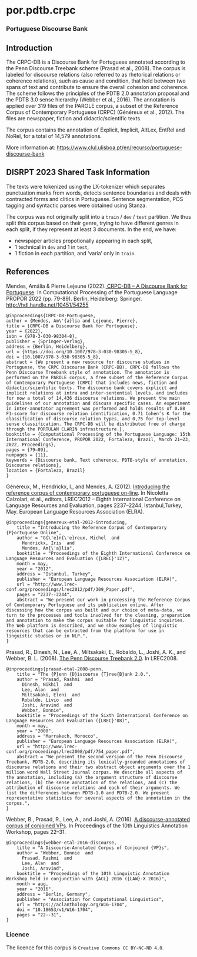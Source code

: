 # por.pdtb.crpc

### Portuguese Discourse Bank

## Introduction

The CRPC-DB is a Discourse Bank for Portuguese annotated according to the Penn Discourse Treebank scheme (Prasad et al., 2008). The corpus is labeled for discourse relations (also referred to as rhetorical relations or coherence relations), such as cause and condition, that hold between two spans of text and contribute to ensure the overall cohesion and coherence. The scheme follows the principles of the PDTB 2.0 annotation proposal and the PDTB 3.0 sense hierarchy (Webber et al., 2016). The annotation is applied over 319 files of the PAROLE corpus, a subset of the Reference Corpus of Contemporary Portuguese (CRPC) (Généreux et al., 2012). The files are newspaper, fiction and didactic/scientific texts.

The corpus contains the annotation of Explicit, Implicit, AltLex, EntRel and NoRel, for a total of 14,579 annotations.

More information at: https://www.clul.ulisboa.pt/en/recurso/portuguese-discourse-bank


## DISRPT 2023 Shared Task Information

The texts were tokenized using the LX-tokenizer which separates punctuation marks from words, detects sentence boundaries and deals with contracted forms and clitics in Portuguese.
Sentence segmentation, POS tagging and syntactic parses were obtained using Stanza.

The corpus was not originally split into a `train` / `dev` / `test` partition. We thus split this corpus based on their genre, trying to have different genres in each split, if they represent at least 3 documents.
In the end, we have: 
- newspaper articles propotionally appearing in each split, 
- 1 technical in `dev` and 1 in `test`,
- 1 fiction in each partition, and ‘varia’ only in `train`.


## References

Mendes, Amália & Pierre Lejeune (2022).[ CRPC-DB – A Discourse Bank for Portuguese](https://dl.acm.org/doi/abs/10.1007/978-3-030-98305-5_8). In Computational Processing of the Portuguese Language PROPOR 2022 (pp. 79-89). Berlin, Heidelberg: Springer. http://hdl.handle.net/10451/54255
```
@inproceedings{CRPC-DB-Portuguese,
author = {Mendes, Am\'{a}lia and Lejeune, Pierre},
title = {CRPC-DB a Discourse Bank for Portuguese},
year = {2022},
isbn = {978-3-030-98304-8},
publisher = {Springer-Verlag},
address = {Berlin, Heidelberg},
url = {https://doi.org/10.1007/978-3-030-98305-5_8},
doi = {10.1007/978-3-030-98305-5_8},
abstract = {We present a new resource for discourse studies in Portuguese, the CRPC Discourse Bank (CRPC-DB). CRPC-DB follows the Penn Discourse Treebank style of annotation. The annotation is performed on the PAROLE corpus, a free subset of the Reference Corpus of Contemporary Portuguese (CRPC) that includes news, fiction and didactic/scientific texts. The discourse bank covers explicit and implicit relations at intra and inter-sentential levels, and includes for now a total of 14,436 discourse relations. We present the main guidelines of our annotation and discuss specific cases. An experiment in inter-annotator agreement was performed and holds results of 0.88 F1-score for discourse relation identification, 0.71 Cohen’s K for the classification of discourse relation types, and 0,75 for top-level sense classification. The CRPC-DB will be distributed free of charge through the PORTULAN CLARIN infrastructure.},
booktitle = {Computational Processing of the Portuguese Language: 15th International Conference, PROPOR 2022, Fortaleza, Brazil, March 21–23, 2022, Proceedings},
pages = {79–89},
numpages = {11},
keywords = {Discourse bank, Text coherence, PDTB-style of annotation, Discourse relations},
location = {Fortaleza, Brazil}
}
```


Généreux, M., Hendrickx, I., and Mendes, A. (2012). [Introducing the reference corpus of contemporary portuguese on-line](https://aclanthology.org/L12-1143/). In Nicoletta Calzolari, et al., editors, LREC’2012 – Eighth International Conference on Language Resources and Evaluation, pages 2237–2244, Istanbul,Turkey, May. European Language Resources Association (ELRA).
```
@inproceedings{genereux-etal-2012-introducing,
    title = "Introducing the Reference Corpus of Contemporary {P}ortuguese Online",
    author = "G{\'e}n{\'e}reux, Michel  and
      Hendrickx, Iris  and
      Mendes, Am{\'a}lia",
    booktitle = "Proceedings of the Eighth International Conference on Language Resources and Evaluation ({LREC}'12)",
    month = may,
    year = "2012",
    address = "Istanbul, Turkey",
    publisher = "European Language Resources Association (ELRA)",
    url = "http://www.lrec-conf.org/proceedings/lrec2012/pdf/309_Paper.pdf",
    pages = "2237--2244",
    abstract = "We present our work in processing the Reference Corpus of Contemporary Portuguese and its publication online. After discussing how the corpus was built and our choice of meta-data, we turn to the processes and tools involved for the cleaning, preparation and annotation to make the corpus suitable for linguistic inquiries. The Web platform is described, and we show examples of linguistic resources that can be extracted from the platform for use in linguistic studies or in NLP.",
}
```


Prasad, R., Dinesh, N., Lee, A., Miltsakaki, E., Robaldo, L., Joshi, A. K., and Webber, B. L. (2008). [The Penn Discourse Treebank 2.0](https://aclanthology.org/L08-1093/). In LREC2008.
```
@inproceedings{prasad-etal-2008-penn,
    title = "The {P}enn {D}iscourse {T}ree{B}ank 2.0.",
    author = "Prasad, Rashmi  and
      Dinesh, Nikhil  and
      Lee, Alan  and
      Miltsakaki, Eleni  and
      Robaldo, Livio  and
      Joshi, Aravind  and
      Webber, Bonnie",
    booktitle = "Proceedings of the Sixth International Conference on Language Resources and Evaluation ({LREC}'08)",
    month = may,
    year = "2008",
    address = "Marrakech, Morocco",
    publisher = "European Language Resources Association (ELRA)",
    url = "http://www.lrec-conf.org/proceedings/lrec2008/pdf/754_paper.pdf",
    abstract = "We present the second version of the Penn Discourse Treebank, PDTB-2.0, describing its lexically-grounded annotations of discourse relations and their two abstract object arguments over the 1 million word Wall Street Journal corpus. We describe all aspects of the annotation, including (a) the argument structure of discourse relations, (b) the sense annotation of the relations, and (c) the attribution of discourse relations and each of their arguments. We list the differences between PDTB-1.0 and PDTB-2.0. We present representative statistics for several aspects of the annotation in the corpus.",
}
```


Webber, B., Prasad, R., Lee, A., and Joshi, A. (2016). [A discourse-annotated corpus of conjoined VPs](https://aclanthology.org/W16-1704/). In Proceedings of the 10th Linguistics Annotation Workshop, pages 22–31.
```
@inproceedings{webber-etal-2016-discourse,
    title = "A Discourse-Annotated Corpus of Conjoined {VP}s",
    author = "Webber, Bonnie  and
      Prasad, Rashmi  and
      Lee, Alan  and
      Joshi, Aravind",
    booktitle = "Proceedings of the 10th Linguistic Annotation Workshop held in conjunction with {ACL} 2016 ({LAW}-X 2016)",
    month = aug,
    year = "2016",
    address = "Berlin, Germany",
    publisher = "Association for Computational Linguistics",
    url = "https://aclanthology.org/W16-1704",
    doi = "10.18653/v1/W16-1704",
    pages = "22--31",
}
```


### Licence
The licence for this corpus is `Creative Commons CC BY-NC-ND 4.0`. 

